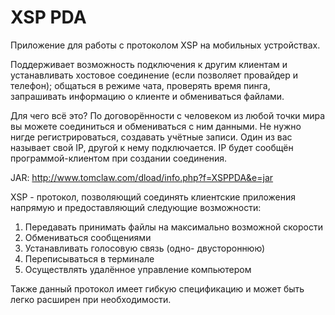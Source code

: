 # XSP PDA

Приложение для работы с протоколом XSP на мобильных устройствах.

Поддерживает возможность подключения к другим клиентам и устанавливать хостовое соединение (если позволяет провайдер и телефон); общаться в режиме чата, проверять время пинга, запрашивать информацию о клиенте и обмениваться файлами.

Для чего всё это? По договорённости с человеком из любой точки мира вы можете соединиться и обмениваться с ним данными. Не нужно нигде регистрироваться, создавать учётные записи. Один из вас называет свой IP, другой к нему подключается. IP будет сообщён программой-клиентом при создании соединения.

JAR: http://www.tomclaw.com/dload/info.php?f=XSPPDA&e=jar

XSP - протокол, позволяющий соединять клиентские приложения напрямую и предоставляющий следующие возможности:

1. Передавать принимать файлы на максимально возможной скорости
2. Обмениваться сообщениями
3. Устанавливать голосовую связь (одно- двустороннюю)
4. Переписываться в терминале
5. Осуществлять удалённое управление компьютером

Также данный протокол имеет гибкую спецификацию и может быть легко расширен при необходимости. 
